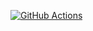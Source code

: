[![GitHub Actions](https://github.com/maxtiish/filter/actions/workflows/main.yml/badge.svg?event=push)](https://github.com/maxtiish/filter/actions/workflows/main.yml)
